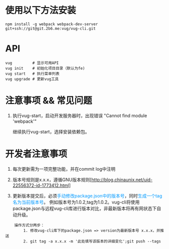 # 使用以下方法安装

```
npm install -g webpack webpack-dev-server git+ssh://git@git.2b6.me:vug/vug-cli.git
```

# API

```
vug     	# 显示可用API
vug init 	# 初始化项目目录（默认为fe)
vug start	# 执行菜单列表
vug upgrade # 更新vug工具

```

# 注意事项  && 常见问题

1. 执行vug-start，启动开发服务器时，出现错误 "Cannot find module 'webpack'"

	继续执行vug-start，选择安装依赖包。

# 开发者注意事项

1. 每次更新需为一项完整功能，并在commit log中注明

2. 版本号规则是x.x.x，遵循GNU版本规则[http://blog.chinaunix.net/uid-22556372-id-1773412.html]

3. 更新版本提交后，必须<font color='#0099ff'>手动修改package.json中的版本号</font>，同时<font color='#0099ff'>生成一个tag名为当前版本号</font>。
	例如版本号为1.0.2,tag为1.0.2。vug-cli将使用package.json与远程vug-cli库进行版本对比，非最新版本将再有网状态下自动升级。

```
	操作方式分两步：
		1. 修改vug-cli库下的package.json => version为最新版本号 x.x.x，并推送
		2. git tag -a x.x.x -m '此处填写该版本的详细变化';git push --tags
```